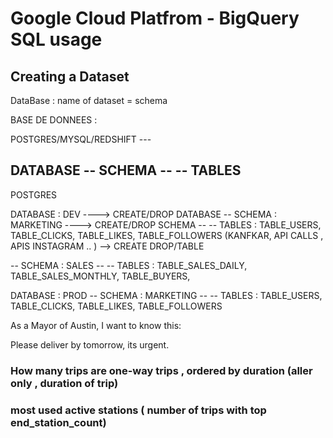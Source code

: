 # Google Cloud Platfrom - BigQuery SQL usage

## Creating a Dataset


DataBase : name of dataset = schema



BASE DE DONNEES :

POSTGRES/MYSQL/REDSHIFT ---


DATABASE
-- SCHEMA
-- -- TABLES
------------------------


POSTGRES

DATABASE : DEV  ----> CREATE/DROP DATABASE
-- SCHEMA : MARKETING ----> CREATE/DROP SCHEMA
-- -- TABLES : TABLE_USERS, TABLE_CLICKS, TABLE_LIKES, TABLE_FOLLOWERS (KANFKAR, API CALLS , APIS INSTAGRAM .. ) --> CREATE DROP/TABLE 

-- SCHEMA : SALES
-- -- TABLES : TABLE_SALES_DAILY, TABLE_SALES_MONTHLY, TABLE_BUYERS, 


DATABASE :  PROD
-- SCHEMA : MARKETING
-- -- TABLES : TABLE_USERS, TABLE_CLICKS, TABLE_LIKES, TABLE_FOLLOWERS


As a Mayor of Austin, I want to know this: 

Please deliver by tomorrow, its urgent.

### How many trips  are one-way trips , ordered by duration (aller only , duration of trip) 

### most used active stations ( number of trips with top end_station_count) 
